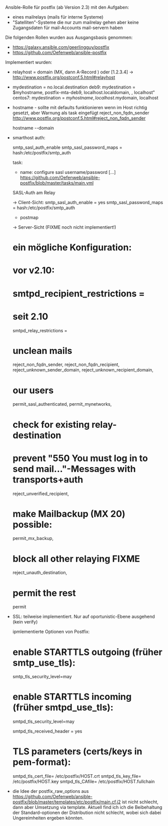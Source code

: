 Ansible-Rolle für postfix (ab Version 2.3) mit den Aufgaben:
- eines mailrelays (mails für interne Systeme)
- "Satelliten"-Systeme die nur zum mailrelay gehen aber keine Zugangsdaten für mail-Accounts mail-servern haben


Die folgenden Rollen wurden aus Ausgangsbasis genommen:
- https://galaxy.ansible.com/geerlingguy/postfix
- https://github.com/Oefenweb/ansible-postfix


Implementiert wurden:

- relayhost = 
	domain (MX, dann A-Record )
	oder [1.2.3.4]
	-> http://www.postfix.org/postconf.5.html#relayhost

- mydestination = no.local.destination
	deb9: mydestination = $myhostname, postfix-mta-deb9, localhost.localdomain, , localhost"
	centos7: mydestination = $myhostname, localhost.$mydomain, localhost


- hostname - sollte mit defaults funktionieren wenn im Host richtig gesetzt, aber Warnung als task eingefügt 
	 reject_non_fqdn_sender http://www.postfix.org/postconf.5.html#reject_non_fqdn_sender

	hostname --domain

- smarthost auth:

	smtp_sasl_auth_enable
	smtp_sasl_password_maps = hash:/etc/postfix/smtp_auth

	task:
	- name: configure sasl username/password
	[...]
	https://github.com/Oefenweb/ansible-postfix/blob/master/tasks/main.yml

	SASL-Auth am Relay 

  -> Client-Sicht:
	smtp_sasl_auth_enable = yes
	smtp_sasl_password_maps = hash:/etc/postfix/smtp_auth
	+ postmap

  -> Server-Sicht (FIXME noch nicht implementiert!)

  # ein mögliche Konfiguration:

  # vor v2.10:
  # smtpd_recipient_restrictions =
  # seit 2.10
  smtpd_relay_restrictions =

	# unclean mails
	reject_non_fqdn_sender,
	reject_non_fqdn_recipient,
	reject_unknown_sender_domain,
	reject_unknown_recipient_domain,

	# our users
	permit_sasl_authenticated,
	permit_mynetworks,

	# check for existing relay-destination
	# prevent "550 You must log in to send mail..."-Messages with transports+auth
	reject_unverified_recipient,

	# make Mailbackup (MX 20) possible:
	permit_mx_backup,

	# block all other relaying FIXME
	reject_unauth_destination,

	# permit the rest
	permit


- SSL: teilweise implementiert. Nur auf oportunistic-Ebene ausgehend (kein verify)

	ipmlementierte Optionen von Postfix:

	# enable STARTTLS outgoing (früher smtp_use_tls):
	smtp_tls_security_level=may
	# enable STARTTLS incoming (früher smtpd_use_tls):
	smtpd_tls_security_level=may

	smtpd_tls_received_header = yes

	# TLS parameters (certs/keys in pem-format):
	smtpd_tls_cert_file= /etc/postfix/HOST.crt
	smtpd_tls_key_file= /etc/postfix/HOST.key
	smtpd_tls_CAfile= /etc/postfix/HOST.fullchain

- die Idee der postfix_raw_options aus https://github.com/Oefenweb/ansible-postfix/blob/master/templates/etc/postfix/main.cf.j2 ist nicht schlecht, dann aber Umsetzung via template.
  Aktuell find ich ich die Beibehaltung der Standard-optionen der Distribution nicht schlecht, wobei sich dabei Ungereimheiten ergeben könnten.
